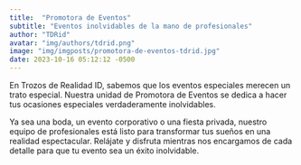 ```yaml
---
title:  "Promotora de Eventos"
subtitle: "Eventos inolvidables de la mano de profesionales"
author: "TDRid"
avatar: "img/authors/tdrid.png"
image: "img/imgposts/promotora-de-eventos-tdrid.jpg"
date: 2023-10-16 05:12:12 -0500
---
```

<!-- Imagen: Incluye una imagen que represente un evento emocionante y memorable. -->

En Trozos de Realidad ID, sabemos que los eventos especiales merecen un trato especial. Nuestra unidad de Promotora de Eventos se dedica a hacer tus ocasiones especiales verdaderamente inolvidables.

Ya sea una boda, un evento corporativo o una fiesta privada, nuestro equipo de profesionales está listo para transformar tus sueños en una realidad espectacular. Relájate y disfruta mientras nos encargamos de cada detalle para que tu evento sea un éxito inolvidable.
